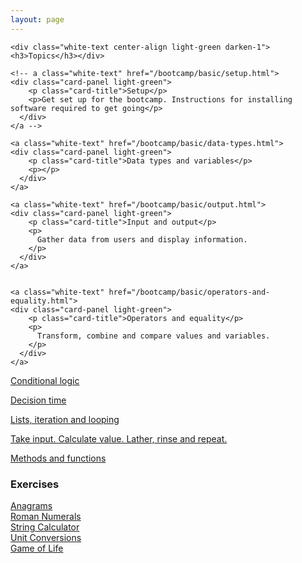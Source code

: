```yaml
---
layout: page
---
```


<!-- <div class="row">
  <div class="col s12 grid-example blue darken-2">
    Tracks
  </div>
</div> -->

<div class="row">
  <div class="col s12 m12">

    <div class="white-text center-align light-green darken-1"><h3>Topics</h3></div>

    <!-- a class="white-text" href="/bootcamp/basic/setup.html">
    <div class="card-panel light-green">
        <p class="card-title">Setup</p>
        <p>Get set up for the bootcamp. Instructions for installing software required to get going</p>
      </div>
    </a -->

    <a class="white-text" href="/bootcamp/basic/data-types.html">
    <div class="card-panel light-green">
        <p class="card-title">Data types and variables</p>
        <p></p>
      </div>
    </a>

    <a class="white-text" href="/bootcamp/basic/output.html">
    <div class="card-panel light-green">
        <p class="card-title">Input and output</p>
        <p>
          Gather data from users and display information.
        </p>
      </div>
    </a>


    <a class="white-text" href="/bootcamp/basic/operators-and-equality.html">
    <div class="card-panel light-green">
        <p class="card-title">Operators and equality</p>
        <p>
          Transform, combine and compare values and variables.
        </p>
      </div>
    </a>


<a class="white-text" href="/bootcamp/basic/control-flow.html">
<div class="card-panel light-green">
    <p class="card-title">Conditional logic</p>
    <p>
      Decision time
    </p>
  </div>
</a>

<a class="white-text" href="/bootcamp/basic/control-flow.html">
<div class="card-panel light-green">
    <p class="card-title">Lists, iteration and looping</p>
    <p>
      Take input. Calculate value. Lather, rinse and repeat.
    </p>
  </div>
</a>

<a class="white-text" href="/bootcamp/intermediate/functions.html">
<div class="card-panel light-green">
    <p class="card-title">Methods and functions</p>
    <p></p>
  </div>
</a>

  </div>
  <!-- <div class="col s12 m4">

  <div class="white-text center-align teal darken-1"><h3>Intermediate</h3></div>
 -->


  <!-- <a class="white-text" href="/intermediate/scope.html">
  <div class="card-panel teal">
      <p class="card-title">Scope</p>
      <p></p>
    </div>
  </a> -->

  <!-- <a class="white-text" href="/intermediate/dictionaries.html">
  <div class="card-panel teal">
      <p class="card-title">Dictionaries</p>
      <p></p>
    </div>
  </a> -->

  <!-- <a class="white-text" href="/intermediate/file-io.html">
  <div class="card-panel teal">
      <p class="card-title">Working with files</p>
      <p></p>
    </div>
  </a> -->

  <!-- <a class="white-text" href="/intermediate/objects.html">
  <div class="card-panel teal">
      <p class="card-title">Objects</p>
      <p></p>
    </div>
  </a> -->

  <!-- </div> -->

  <!--div class="col s12 m4"-->

  <!-- div class="white-text center-align deep-purple darken-1"><h3>Advanced</h3></div>

  <div class="card deep-purple">
    <div class="card-content white-text">
      <span class="card-title">
        Exceptions
      </span>
      <p>
        What to do when everything goes wrong.
      </p>
    </div>
    <div class="card-action">
      <a href="/advanced/exceptions.html">
      Exceptions
      </a>
    </div>
  </div>

  <div class="card deep-purple">
    <div class="card-content white-text">
      <span class="card-title">
        Classes and Objects
      </span>
    </div>
    <div class="card-action">
      <a href="/advanced/classes-and-objects.html">
      Classes and objects
      </a>
    </div>
  </div>

  <div class="card deep-purple">
    <div class="card-content white-text">
      <span class="card-title">
        Inheritance
      </span>
    </div>
    <div class="card-action">
      <a href="/advanced/inheritance.html">
      Inheritance
      </a>
    </div>
  </div>

  <div class="card deep-purple">
    <div class="card-content white-text">
      <span class="card-title">
        Polymorphism
      </span>
    </div>
    <div class="card-action">
      <a href="/advanced/polymorphism.html">
      Polymorphism
      </a>
    </div>
  </div>

  * program structure
  * anonymous functions
  * imports and libraries
-->

  <!-- </div> -->

</div>

<!-- div class="row">
  <div class="col s12 grid-example blue darken-2">
    Problem solving
  </div>
  <p>
    * Paper prototyping
    * Breaking down your problem & planning
    * Testing to make sure you're getting what you want
  </p>
</div-->

<div class="row">
  <div class="col s12">
  <div class="white-text center-align blue darken-2"><h3>Exercises</h3></div>
    <a href="/bootcamp/challenges/anagrams.html"><div class="card-panel white-text blue">Anagrams</div></a>
    <a href="/challenges/roman_numerals.html"><div class="card-panel white-text blue">Roman Numerals</div></a>
    <a href="/bootcamp/challenges/string_calculator.html"><div class="card-panel white-text blue">String Calculator</div></a>
    <a href="/bootcamp/challenges/conversion.html"><div class="card-panel white-text blue">Unit Conversions</div></a>
    <a href="/bootcamp/challenges/game_of_life.html"><div class="card-panel white-text blue">Game of Life</div></a>

  </div>



</div>

<!-- div class="row">
  <div class="col s12 grid-example blue darken-2">
    Facilitator's reference
  </div>
  <p>Anything to help the facilitators do stuff</p>
</div -->
